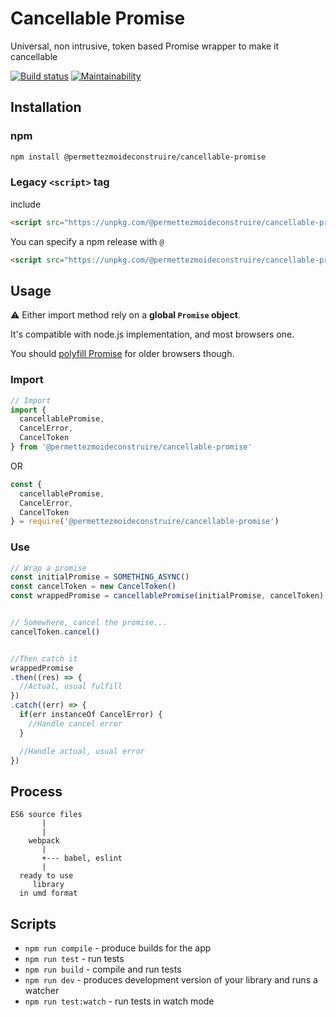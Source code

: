 # Cancellable Promise

Universal, non intrusive, token based Promise wrapper to make it cancellable

[![Build status](https://travis-ci.org/permettez-moi-de-construire/cancellable-promise.svg?branch=master)](https://travis-ci.org/permettez-moi-de-construire/cancellable-promise.svg?branch=master) [![Maintainability](https://api.codeclimate.com/v1/badges/f450bd914887df9c6ddc/maintainability)](https://codeclimate.com/github/permettez-moi-de-construire/cancellable-promise/maintainability)

## Installation

### npm

```bash
npm install @permettezmoideconstruire/cancellable-promise
```

### Legacy `<script>` tag
include

```html
<script src="https://unpkg.com/@permettezmoideconstruire/cancellable-promise"></script>
```

You can specify a npm release with `@`

```html
<script src="https://unpkg.com/@permettezmoideconstruire/cancellable-promise@0.0.2"></script>
```

## Usage

:warning: Either import method rely on a **global `Promise` object**.

It's compatible with node.js implementation, and most browsers one.

You should [polyfill Promise](https://github.com/zloirock/core-js) for older browsers though.

### Import

```javascript
// Import
import {
  cancellablePromise,
  CancelError,
  CancelToken
} from '@permettezmoideconstruire/cancellable-promise'
```

OR

```javascript
const {
  cancellablePromise,
  CancelError,
  CancelToken
} = require('@permettezmoideconstruire/cancellable-promise')
```

### Use

```javascript
// Wrap a promise
const initialPromise = SOMETHING_ASYNC()
const cancelToken = new CancelToken()
const wrappedPromise = cancellablePromise(initialPromise, cancelToken)


// Somewhere, cancel the promise...
cancelToken.cancel()


//Then catch it
wrappedPromise
.then((res) => {
  //Actual, usual fulfill
})
.catch((err) => {
  if(err instanceOf CancelError) {
    //Handle cancel error
  }

  //Handle actual, usual error
})
```

## Process

```
ES6 source files
       |
       |
    webpack
       |
       +--- babel, eslint
       |
  ready to use
     library
  in umd format
```

## Scripts

* `npm run compile` - produce builds for the app
* `npm run test` - run tests
* `npm run build` - compile and run tests
* `npm run dev` - produces development version of your library and runs a watcher
* `npm run test:watch` - run tests in watch mode
